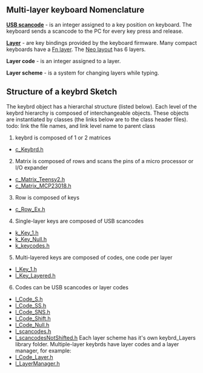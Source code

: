 
Multi-layer keyboard Nomenclature
---------------------------------
**[USB scancode](http://en.wikipedia.org/wiki/Scancode)** -
is an integer assigned to a key position on keyboard.
The keyboard sends a scancode to the PC for every key press and release.

**[Layer](http://deskthority.net/wiki/Layer)** -
are key bindings provided by the keyboard firmware.
Many compact keyboards have a [Fn layer](http://en.wikipedia.org/wiki/Fn_key).
The [Neo layout](http://neo-layout.org/index_en.html) has 6 layers.

**Layer code** - is an integer assigned to a layer.

**Layer scheme** - is a system for changing layers while typing.

Structure of a keybrd Sketch
------------------------------
The keybrd object has a hierarchal structure (listed below).
Each level of the keybrd hierarchy is composed of interchangeable objects.
These objects are instantiated by classes (the links below are to the class header files).
todo: link the file names, and link level name to parent class

1. keybrd is composed of 1 or 2 matrices
 * [c_Keybrd.h](https://github.com/wolfv6/keybrd/blob/master/libraries/keybrd/c_Keybrd.h)
2. Matrix is composed of rows and scans the pins of a micro processor or I/O expander
 * [c_Matrix_Teensy2.h](https://github.com/wolfv6/keybrd/blob/master/libraries/keybrd/c_Matrix_Teensy2.h)
 * [c_Matrix_MCP23018.h](https://github.com/wolfv6/keybrd/blob/master/libraries/keybrd/c_Matrix_MCP23018.h)
3. Row is composed of keys
 * [c_Row_Ex.h](https://github.com/wolfv6/keybrd/blob/master/libraries/keybrd/c_Row_Ex.h)
4. Single-layer keys are composed of USB scancodes
 * [k_Key_1.h](https://github.com/wolfv6/keybrd/blob/master/libraries/keybrd/k_Key_1.h)
 * [k_Key_Null.h](https://github.com/wolfv6/keybrd/blob/master/libraries/keybrd/k_Key_Null.h)
 * [k_keycodes.h](https://github.com/wolfv6/keybrd/blob/master/libraries/keybrd/k_keycodes.h)
5. Multi-layered keys are composed of codes, one code per layer
 * [l_Key_1.h](https://github.com/wolfv6/keybrd/blob/master/libraries/keybrd/l_Key_1.h)
 * [l_Key_Layered.h](https://github.com/wolfv6/keybrd/blob/master/libraries/keybrd/l_Key_Layered.h)
6. Codes can be USB scancodes or layer codes
 * [l_Code_S.h](https://github.com/wolfv6/keybrd/blob/master/libraries/keybrd/l_Code_S.h)
 * [l_Code_SS.h](https://github.com/wolfv6/keybrd/blob/master/libraries/keybrd/l_Code_SS.h)
 * [l_Code_SNS.h](https://github.com/wolfv6/keybrd/blob/master/libraries/keybrd/l_Code_SNS.h)
 * [l_Code_Shift.h](https://github.com/wolfv6/keybrd/blob/master/libraries/keybrd/l_Code_Shift.h)
 * [l_Code_Null.h](https://github.com/wolfv6/keybrd/blob/master/libraries/keybrd/l_Code_Null.h)
 * [l_scancodes.h](https://github.com/wolfv6/keybrd/blob/master/libraries/keybrd/l_scancodes.h)
 * [l_scancodesNotShifted.h](https://github.com/wolfv6/keybrd/blob/master/libraries/keybrd/l_scancodesNotShifted.h)
   Each layer scheme has it's own keybrd_Layers library folder.
   Multiple-layer keybrds have layer codes and a layer manager, for example:
 * [l_Code_Layer.h](https://github.com/wolfv6/keybrd/blob/master/keybrd_sketches/keybrd_multi-layer/keybrd_Layers/l_Code_Layer.h)
 * [l_LayerManager.h](https://github.com/wolfv6/keybrd/blob/master/keybrd_sketches/keybrd_multi-layer/keybrd_Layers/l_LayerManager.h)

